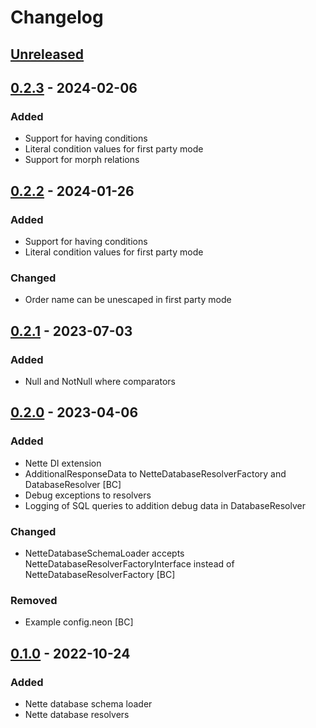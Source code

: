 # Changelog

## [Unreleased]

## [0.2.3] - 2024-02-06
### Added
- Support for having conditions
- Literal condition values for first party mode
- Support for morph relations

## [0.2.2] - 2024-01-26
### Added
- Support for having conditions
- Literal condition values for first party mode

### Changed
- Order name can be unescaped in first party mode

## [0.2.1] - 2023-07-03
### Added
- Null and NotNull where comparators

## [0.2.0] - 2023-04-06
### Added
- Nette DI extension
- AdditionalResponseData to NetteDatabaseResolverFactory and DatabaseResolver [BC]
- Debug exceptions to resolvers 
- Logging of SQL queries to addition debug data in DatabaseResolver

### Changed
- NetteDatabaseSchemaLoader accepts NetteDatabaseResolverFactoryInterface instead of NetteDatabaseResolverFactory [BC]

### Removed
- Example config.neon [BC]

## [0.1.0] - 2022-10-24
### Added
- Nette database schema loader
- Nette database resolvers

[Unreleased]: https://github.com/efabrica-team/nette-graphql/compare/0.2.3...main
[0.2.3]: https://github.com/efabrica-team/nette-graphql/compare/0.2.2...0.2.3
[0.2.2]: https://github.com/efabrica-team/nette-graphql/compare/0.2.1...0.2.2
[0.2.1]: https://github.com/efabrica-team/nette-graphql/compare/0.2.0...0.2.1
[0.2.0]: https://github.com/efabrica-team/nette-graphql/compare/0.1.0...0.2.0
[0.1.0]: https://github.com/efabrica-team/nette-graphql/compare/0.0.0...0.1.0
